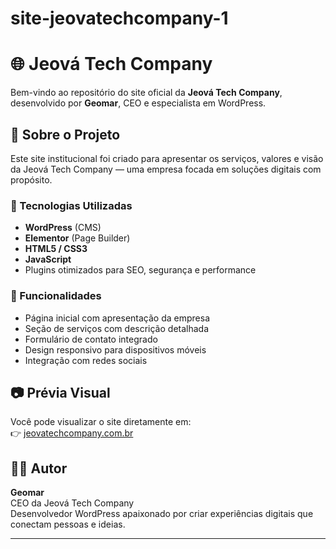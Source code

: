 # site-jeovatechcompany-1
# 🌐 Jeová Tech Company

Bem-vindo ao repositório do site oficial da **Jeová Tech Company**, desenvolvido por **Geomar**, CEO e especialista em WordPress.

## 🧩 Sobre o Projeto

Este site institucional foi criado para apresentar os serviços, valores e visão da Jeová Tech Company — uma empresa focada em soluções digitais com propósito.

### 🔨 Tecnologias Utilizadas
- **WordPress** (CMS)
- **Elementor** (Page Builder)
- **HTML5 / CSS3**
- **JavaScript**
- Plugins otimizados para SEO, segurança e performance

### 📌 Funcionalidades
- Página inicial com apresentação da empresa
- Seção de serviços com descrição detalhada
- Formulário de contato integrado
- Design responsivo para dispositivos móveis
- Integração com redes sociais

## 📷 Prévia Visual
Você pode visualizar o site diretamente em:  
👉 [jeovatechcompany.com.br](https://jeovatechcompany.com.br/)



## 👨‍💼 Autor
**Geomar**  
CEO da Jeová Tech Company  
Desenvolvedor WordPress apaixonado por criar experiências digitais que conectam pessoas e ideias.

---
